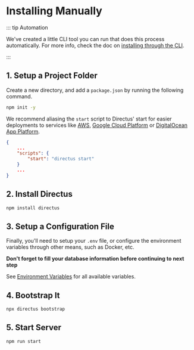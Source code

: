 # Installing Manually

::: tip Automation

We've created a little CLI tool you can run that does this process automatically. For more info, check the doc on
[installing through the CLI](/self-hosted/installation/cli/).

:::

## 1. Setup a Project Folder

Create a new directory, and add a `package.json` by running the following command.

```bash
npm init -y
```

We recommend aliasing the `start` script to Directus' start for easier deployments to services like
[AWS](/self-hosted/installation/aws/), [Google Cloud Platform](/self-hosted/installation/gcp) or
[DigitalOcean App Platform](/self-hosted/installation/digitalocean-app-platform/).

```json
{
	...
	"scripts": {
		"start": "directus start"
	}
	...
}
```

## 2. Install Directus

```bash
npm install directus
```


## 3. Setup a Configuration File

Finally, you'll need to setup your `.env` file, or configure the environment variables through other means, such as
Docker, etc.

**Don't forget to fill your database information before continuing to next step**

See [Environment Variables](/self-hosted/config-options/#general) for all available variables.


## 4. Bootstrap It

```bash
npx directus bootstrap
```

## 5. Start Server

```bash
npm run start
```
